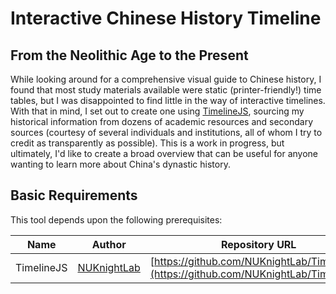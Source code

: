 Interactive Chinese History Timeline
===
From the Neolithic Age to the Present
---

While looking around for a comprehensive visual guide to Chinese history, I found that most study materials available were static (printer-friendly!) time tables, but I was disappointed to find little in the way of interactive timelines. With that in mind, I set out to create one using [TimelineJS](http://timeline.knightlab.com/), sourcing my historical information from dozens of academic resources and secondary sources (courtesy of several individuals and institutions, all of whom I try to credit as transparently as possible). This is a work in progress, but ultimately, I'd like to create a broad overview that can be useful for anyone wanting to learn more about China's dynastic history.


Basic Requirements
---

This tool depends upon the following prerequisites:

| Name | Author | Repository URL | Version | 
|----------|---------|----------|----------|
| TimelineJS | [NUKnightLab](http://knightlab.northwestern.edu/) | [https://github.com/NUKnightLab/TimelineJS](https://github.com/NUKnightLab/TimelineJS) | 2.33.0+ |

